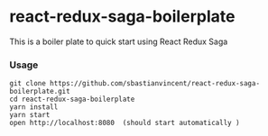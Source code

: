 # react-redux-saga-boilerplate
This is a boiler plate to quick start using React Redux Saga


### Usage

```
git clone https://github.com/sbastianvincent/react-redux-saga-boilerplate.git
cd react-redux-saga-boilerplate
yarn install
yarn start
open http://localhost:8080  (should start automatically )
```

